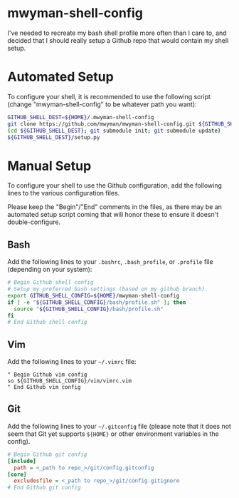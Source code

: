 mwyman-shell-config
===================

I've needed to recreate my bash shell profile more often than I care to, and
decided that I should really setup a Github repo that would contain my shell
setup.

# Automated Setup

To configure your shell, it is recommended to use the following script (change "mwyman-shell-config" to be whatever path you want):

```bash
GITHUB_SHELL_DEST=${HOME}/.mwyman-shell-config
git clone https://github.com/mwyman/mwyman-shell-config.git ${GITHUB_SHELL_DEST}
(cd ${GITHUB_SHELL_DEST}; git submodule init; git submodule update)
${GITHUB_SHELL_DEST}/setup.py
```

# Manual Setup

To configure your shell to use the Github configuration, add the following lines to the various configuration files.

Please keep the "Begin"/"End" comments in the files, as there may be an automated setup script coming that will honor these to ensure it doesn't double-configure.

## Bash

Add the following lines to your `.bashrc`, `.bash_profile`, or `.profile` file (depending on your system):

```bash
# Begin Github shell config
# Setup my preferred bash settings (based on my github branch).
export GITHUB_SHELL_CONFIG=${HOME}/mwyman-shell-config
if [ -e "${GITHUB_SHELL_CONFIG}/bash/profile.sh" ]; then
  source "${GITHUB_SHELL_CONFIG}/bash/profile.sh"
fi
# End Github shell config
```

## Vim

Add the following lines to your `~/.vimrc` file:

```vim
" Begin Github vim config
so ${GITHUB_SHELL_CONFIG}/vim/vimrc.vim
" End Github vim config
```

## Git

Add the following lines to your `~/.gitconfig` file (please note that it does not seem that Git yet supports `${HOME}` or other environment variables in the config).

```ini
# Begin Github git config
[include]
  path = <_path to repo_>/git/config.gitconfig
[core]
  excludesfile = <_path to repo_>/git/config.gitignore
# End Github git config
```
